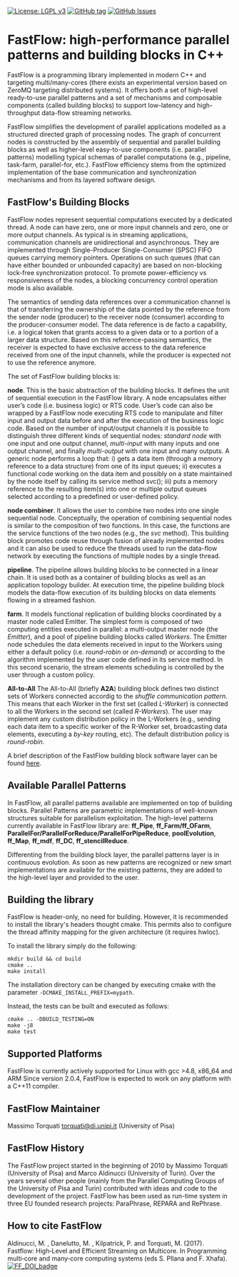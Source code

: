 [![License: LGPL v3](https://img.shields.io/badge/License-LGPL%20v3-blue.svg)](https://www.gnu.org/licenses/lgpl-3.0)
[![GitHub tag](https://img.shields.io/github/tag/fastflow/fastflow.svg)](http://github.com/fastflow/fastflow/releases)
[![GitHub Issues](https://img.shields.io/github/issues/fastflow/fastflow.svg)](http://github.com/fastflow/fastflow/issues)

# FastFlow: high-performance parallel patterns and building blocks in C++

FastFlow is a programming library implemented in modern C++ and targeting
multi/many-cores (there exists an experimental version based on ZeroMQ targeting
distributed systems). It offers both a set of high-level ready-to-use parallel
patterns and a set of mechanisms and composable components
(called building blocks) to support low-latency and high-throughput data-flow
streaming networks.

FastFlow simplifies the development of parallel applications modelled as a
structured directed graph of processing nodes.
The graph of concurrent nodes is constructed by the assembly of sequential
and parallel building blocks as well as higher-level easy-to-use components
(i.e. parallel patterns) modelling typical schemas of parallel computations
(e.g., pipeline, task-farm, parallel-for, etc.).
FastFlow efficiency stems from the optimized implementation of the base communication
and synchronization mechanisms and from its layered software design.

## FastFlow's Building Blocks

FastFlow nodes represent sequential computations executed by a dedicated thread.
A node can have zero, one or more input channels and zero, one or more output channels.
As typical is in streaming applications, communication channels are unidirectional and
asynchronous. They are implemented through Single-Producer Single-Consumer
(SPSC) FIFO queues carrying memory pointers. Operations on such queues (that can have either
bounded or unbounded capacity) are based on  non-blocking lock-free synchronization protocol.
To promote power-efficiency vs responsiveness of the nodes, a blocking concurrency
control operation mode is also available.

The semantics of sending data references over a communication channel is that of transferring
the ownership of the data pointed by the reference from the sender node (producer) to the
receiver node (consumer) according to the producer-consumer model.
The data reference is de facto a capability, i.e. a logical token that grants access to a given
data or to a portion of a larger data structure. Based on this reference-passing semantics,
the receiver is expected to have exclusive access to the data reference received from one of
the input channels, while the producer is expected not to use the reference anymore.

The set of FastFlow building blocks is:

**node**. This is the basic abstraction of the building blocks. It defines the unit of sequential execution in the FastFlow library. A node encapsulates either user’s code (i.e. business logic) or RTS code. User’s code can also be wrapped by a FastFlow node executing RTS code to manipulate and filter input and output data before and after the execution of the business logic code. Based on the number of input/output channels it is possible to distinguish three different kinds of sequential nodes: *standard node* with one input and one output channel, *multi-input* with many inputs and one output channel, and finally *multi-output* with one input and many outputs. 
A generic node performs a loop that: i) gets a data item (through a memory reference to a data structure) from one of its input queues; ii) executes a functional code working on the data item and possibly on a state maintained by the node itself by calling its service method svc(); iii) puts a memory reference to the resulting item(s) into one or multiple output queues selected according to a predefined or user-defined policy.

**node combiner**. It allows the user to combine two nodes into one single sequential node. Conceptually, the operation of combining sequential nodes is similar to the composition of two functions. In this case, the functions are the service functions of the two nodes (e.g., the *svc* method). This building block promotes code reuse through fusion of already implemented nodes and it can also be used to reduce the threads used to run the data-flow network by executing the functions of multiple nodes by a single thread.

**pipeline**. The pipeline allows building blocks to be connected in a linear chain. It is used both as a container of building blocks as well as an application topology builder. At execution time, the pipeline building block models the data-flow execution of its building blocks on data elements flowing in a streamed fashion.

**farm**. It models functional replication of building blocks coordinated by a master node called Emitter. The simplest form is composed of two computing entities executed in parallel: a multi-output master node (the *Emitter*), and a pool of pipeline building blocks called *Workers*. The Emitter node schedules the data elements received in input to the Workers using either a default policy (i.e. *round-robin* or *on-demand*) or according to the algorithm implemented by the user code defined in its service method. In this second scenario, the stream elements scheduling is controlled by the user through a custom policy.

**All-to-All** The All-to-All (briefly **A2A**) building block defines two distinct sets of Workers connected accordig to the *shuffle communication pattern*. This means that each Worker in the first set (called *L-Worker*) is connected to all the Workers in the second set (called *R-Workers*). The user may implement any custom distribution policy in the L-Workers (e.g., sending each data item to a specific worker of the R-Worker set, broadcasting data elements, executing a *by-key* routing, etc). The default distribution policy is *round-robin*.

A brief description of the FastFlow building block software layer can be found [here](https://docs.google.com/presentation/d/1mCJ9Bf4zo3MX2DFGG0zfbJ2URdCIJoECt87-Rkt2swc/edit?usp=sharing).

## Available Parallel Patterns

In FastFlow, all parallel patterns available are implemented on top of building blocks. 
Parallel Patterns are parametric implementations of well-known structures suitable 
for parallelism exploitation. The high-level patterns currently available in FastFlow library are: 
**ff_Pipe**, **ff_Farm/ff_OFarm**, **ParallelFor/ParallelForReduce/ParallelForPipeReduce**, **poolEvolution**,
**ff_Map**, **ff_mdf**, **ff_DC**, **ff_stencilReduce**. 

Differenting from the building block layer, the parallel patterns layer is in continuous evolution. 
As soon as new patterns are recognized or new smart implementations are available for the existing patterns, 
they are added to the high-level layer and provided to the user.


## Building the library
FastFlow is header-only, no need for building.
However, it is recommended to install the library's headers thought cmake. This permits also to configure the thread affinity mapping for the given architecture (it requires hwloc).

To install the library simply do the following:
```
mkdir build && cd build
cmake ..
make install
```
The installation directory can be changed by executing cmake with the parameter `-DCMAKE_INSTALL_PREFIX=mypath`.

Instead, the tests can be built and executed as follows:
```
cmake .. -DBUILD_TESTING=ON
make -j8
make test
```

## Supported Platforms
FastFlow is currently actively supported for Linux with gcc >4.8, x86_64 and ARM
Since version 2.0.4, FastFlow is expected to work on any platform with a C++11 compiler. 

## FastFlow Maintainer
Massimo Torquati <torquati@di.unipi.it> (University of Pisa)

## FastFlow History
The FastFlow project started in the beginning of 2010 by Massimo Torquati (University of Pisa) and 
Marco Aldinucci (University of Turin). 
Over the years several other people (mainly from the Parallel Computing Groups of the University of Pisa and Turin) contributed with ideas and code to the development of the project. FastFlow has been used as 
run-time system in three EU founded research projects: ParaPhrase, REPARA and RePhrase.

## How to cite FastFlow
Aldinucci, M. , Danelutto, M. , Kilpatrick, P. and Torquati, M. (2017). Fastflow: High‐Level and Efficient Streaming on Multicore. In Programming multi‐core and many‐core computing systems (eds S. Pllana and F. Xhafa).
[![FF_DOI_badge](https://img.shields.io/badge/DOI-https%3A%2F%2Fdoi.org%2F10.1002%2F9781119332015.ch13-blue.svg)](https://doi.org/10.1002/9781119332015.ch13)
